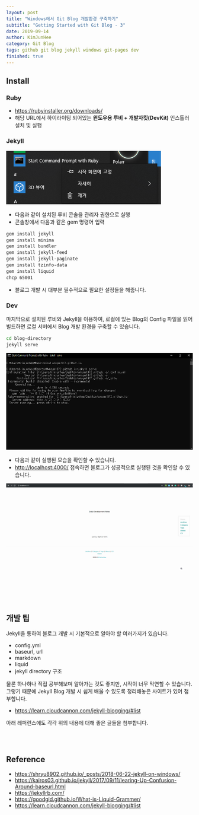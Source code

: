 ```yaml
---
layout: post
title: "Windows에서 Git Blog 개발환경 구축하기"
subtitle: "Getting Started with Git Blog - 3"
date: 2019-09-14
author: KimJunHee
category: Git Blog
tags: github git blog jekyll windows git-pages dev
finished: true
---
```


## Install

### Ruby
* <https://rubyinstaller.org/downloads/>
* 해당 URL에서 하이라이팅 되어있는 **윈도우용 루비 + 개발자킷(DevKit)** 인스톨러 설치 및 실행

### Jekyll

![blog](/assets/images/blog/blog3_1.png)

* 다음과 같이 설치된 루비 콘솔을 관리자 권한으로 실행
* 콘솔창에서 다음과 같은 gem 명령어 입력

~~~bash
gem install jekyll
gem install minima
gem install bundler
gem install jekyll-feed
gem install jekyll-paginate
gem install tzinfo-data
gem install liquid
chcp 65001
~~~

* 블로그 개발 시 대부분 필수적으로 필요한 설정들을 해줍니다.



### Dev
마지막으로 설치된 루비와 Jekyll을 이용하여, 로컬에 있는 Blog의 Config 파일을 읽어 빌드하면 로컬 서버에서 Blog 개발 환경을 구축할 수 있습니다.

~~~bash
cd blog-directory
jekyll serve
~~~

![blog](/assets/images/blog/blog3_2.png)

* 다음과 같이 실행된 모습을 확인할 수 있습니다.
* <http://localhost:4000/> 접속하면 블로그가 성공적으로 실행된 것을 확인할 수 있습니다.

![blog](/assets/images/blog/blog3_3.png)






<br/><br/>

## 개발 팁
Jekyll을 통하여 블로그 개발 시 기본적으로 알아야 할 여러가지가 있습니다.
* config.yml
* baseurl, url
* markdown
* liquid
* jekyll directory 구조

물론 하나하나 직접 공부해보며 알아가는 것도 좋지만, 시작이 너무 막연할 수 있습니다.
그렇기 때문에 Jekyll Blog 개발 시 쉽게 배울 수 있도록 정리해놓은 사이트가 있어 첨부합니다.

* <https://learn.cloudcannon.com/jekyll-blogging/#list>

아래 레퍼런스에도 각각 위의 내용에 대해 좋은 글들을 첨부합니다.

<br/><br/>

## Reference
* <https://shryu8902.github.io/_posts/2018-06-22-jekyll-on-windows/>
* <https://kairos03.github.io/jekyll/2017/09/11/learing-Up-Confusion-Around-baseurl.html>
* <https://jekyllrb.com/>
* <https://goodgid.github.io/What-is-Liquid-Grammer/>
* <https://learn.cloudcannon.com/jekyll-blogging/#list>